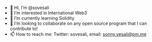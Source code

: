 - 👋 Hi, I’m @sovesali
- 👀 I’m interested in International Web3
- 🌱 I’m currently learning Solidity
- 💞️ I’m looking to collaborate on any open source program that I can contribute to!
- 📫 How to reach me: Twitter: sovesali, email: sonny.vesali@pm.me

<!---
sovesali/sovesali is a ✨ special ✨ repository because its `README.md` (this file) appears on your GitHub profile.
You can click the Preview link to take a look at your changes.
--->

